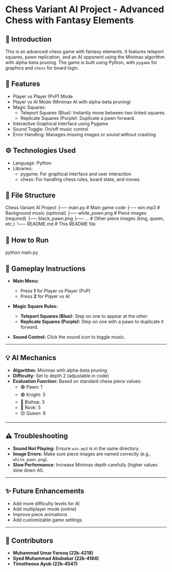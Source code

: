 # Chess Variant AI Project - Advanced Chess with Fantasy Elements  

## 📌 Introduction  
This is an advanced chess game with fantasy elements. It features teleport squares, pawn replication, and an AI opponent using the Minimax algorithm with alpha-beta pruning. The game is built using Python, with `pygame` for graphics and `chess` for board logic.

## 🚀 Features  
- Player vs Player (PvP) Mode  
- Player vs AI Mode (Minimax AI with alpha-beta pruning)  
- Magic Squares:  
  - Teleport Squares (Blue): Instantly move between two linked squares.  
  - Replicate Squares (Purple): Duplicate a pawn forward.  
- Interactive Graphical Interface using Pygame  
- Sound Toggle: On/off music control  
- Error Handling: Manages missing images or sound without crashing  

## ⚙️ Technologies Used  
- Language: Python  
- Libraries:  
  - pygame: For graphical interface and user interaction  
  - chess: For handling chess rules, board state, and moves  

## 📂 File Structure  
Chess Variant AI Project
├── main.py # Main game code
├── win.mp3 # Background music (optional)
├── white_pawn.png # Piece images (required)
├── black_pawn.png
├── ... # Other piece images (king, queen, etc.)
└── README.md # This README file

## 🚦 How to Run  
python main.py  
 

## 📝 Gameplay Instructions  
- **Main Menu:**  
  - Press **1** for Player vs Player (PvP)  
  - Press **2** for Player vs AI  

- **Magic Square Rules:**  
  - **Teleport Squares (Blue):** Step on one to appear at the other.  
  - **Replicate Squares (Purple):** Step on one with a pawn to duplicate it forward.  

- **Sound Control:** Click the sound icon to toggle music.  

---

## 💡 AI Mechanics  
- **Algorithm:** Minimax with alpha-beta pruning  
- **Difficulty:** Set to depth 2 (adjustable in code)  
- **Evaluation Function:** Based on standard chess piece values:  
  - 🟢 Pawn: 1  
  - 🟣 Knight: 3  
  - 🔵 Bishop: 3  
  - 🔴 Rook: 5  
  - 🟡 Queen: 9  

---

## ⚠️ Troubleshooting  
- **Sound Not Playing:** Ensure `win.mp3` is in the same directory.  
- **Image Errors:** Make sure piece images are named correctly (e.g., `white_pawn.png`).  
- **Slow Performance:** Increase Minimax depth carefully (higher values slow down AI).  

---

## ✨ Future Enhancements  
- Add more difficulty levels for AI  
- Add multiplayer mode (online)  
- Improve piece animations  
- Add customizable game settings  

---

## 📌 Contributors  
- **Muhammad Umar Farooq (22k-4218)**  
- **Syed Muhammad Abubakar (22k-4184)**  
- **Timotheous Ayub (22k-4547)**  
